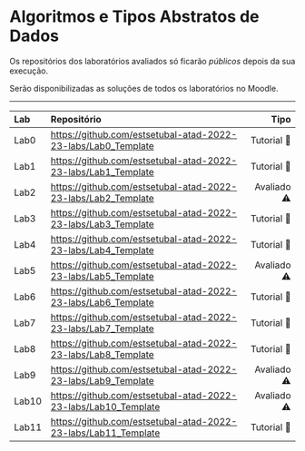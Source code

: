 # Algoritmos e Tipos Abstratos de Dados
 
Os repositórios dos laboratórios avaliados só ficarão *públicos* depois da sua execução.
 
Serão disponibilizadas as soluções de todos os laboratórios no Moodle.
 
----
 
Lab | Repositório | Tipo
:----- | :----- | -----:
Lab0 | https://github.com/estsetubal-atad-2022-23-labs/Lab0_Template | Tutorial 📜
Lab1 | https://github.com/estsetubal-atad-2022-23-labs/Lab1_Template | Tutorial 📜
Lab2 | https://github.com/estsetubal-atad-2022-23-labs/Lab2_Template | Avaliado ⚠️
Lab3 | https://github.com/estsetubal-atad-2022-23-labs/Lab3_Template | Tutorial 📜
Lab4 | https://github.com/estsetubal-atad-2022-23-labs/Lab4_Template | Tutorial 📜
Lab5 | https://github.com/estsetubal-atad-2022-23-labs/Lab5_Template | Avaliado ⚠️
Lab6 | https://github.com/estsetubal-atad-2022-23-labs/Lab6_Template | Tutorial 📜
Lab7 | https://github.com/estsetubal-atad-2022-23-labs/Lab7_Template | Tutorial 📜
Lab8 | https://github.com/estsetubal-atad-2022-23-labs/Lab8_Template | Tutorial 📜
Lab9 | https://github.com/estsetubal-atad-2022-23-labs/Lab9_Template | Avaliado ⚠️
Lab10 | https://github.com/estsetubal-atad-2022-23-labs/Lab10_Template | Avaliado ⚠️
Lab11 | https://github.com/estsetubal-atad-2022-23-labs/Lab11_Template | Tutorial 📜
